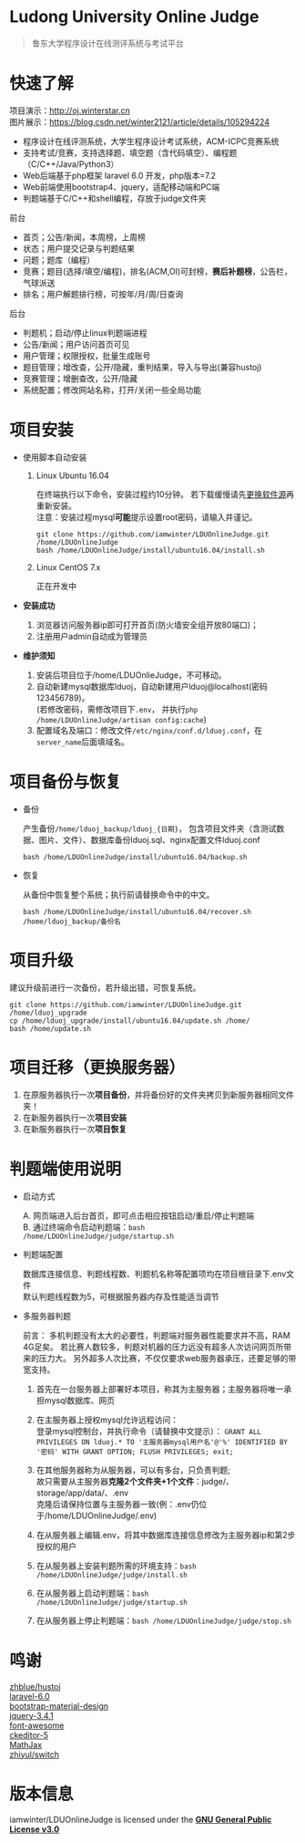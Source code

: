 Ludong University Online Judge
===
  > 鲁东大学程序设计在线测评系统与考试平台


# 快速了解

  项目演示：http://oj.winterstar.cn  
  图片展示：https://blog.csdn.net/winter2121/article/details/105294224
  
  - 程序设计在线评测系统，大学生程序设计考试系统，ACM-ICPC竞赛系统
  - 支持考试/竞赛，支持选择题、填空题（含代码填空）、编程题（C/C++/Java/Python3）
  - Web后端基于php框架 laravel 6.0 开发，php版本=7.2
  - Web前端使用bootstrap4、jquery，适配移动端和PC端
  - 判题端基于C/C++和shell编程，存放于judge文件夹
  
  前台
  
  + 首页；公告/新闻，本周榜，上周榜
  + 状态；用户提交记录与判题结果
  + 问题；题库（编程）
  + 竞赛；题目(选择/填空/编程)，排名(ACM,OI)可封榜，**赛后补题榜**，公告栏，气球派送
  + 排名；用户解题排行榜，可按年/月/周/日查询
  
  后台

  + 判题机；启动/停止linux判题端进程
  + 公告/新闻；用户访问首页可见
  + 用户管理；权限授权，批量生成账号
  + 题目管理；增改查，公开/隐藏，重判结果，导入与导出(兼容hustoj)
  + 竞赛管理；增删查改，公开/隐藏
  + 系统配置；修改网站名称，打开/关闭一些全局功能

# 项目安装
  
+ 使用脚本自动安装

  1. Linux Ubuntu 16.04  
  
     在终端执行以下命令，安装过程约10分钟。
     若下载缓慢请先[更换软件源](https://blog.csdn.net/winter2121/article/details/103335319)再重新安装。  
     注意：安装过程mysql**可能**提示设置root密码，请输入并谨记。  
     ```
     git clone https://github.com/iamwinter/LDUOnlineJudge.git /home/LDUOnlineJudge
     bash /home/LDUOnlineJudge/install/ubuntu16.04/install.sh
     ```

  2. Linux CentOS 7.x  
  
     正在开发中

+ **安装成功**  
  1. 浏览器访问服务器ip即可打开首页(防火墙安全组开放80端口)；  
  2. 注册用户admin自动成为管理员
  
+ **维护须知**  
  1. 安装后项目位于/home/LDUOnlieJudge，不可移动。  
  2. 自动新建mysql数据库lduoj，自动新建用户lduoj@localhost(密码123456789)。    
  (若修改密码，需修改项目下`.env`，
  并执行`php /home/LDUOnlineJudge/artisan config:cache`)  
  3. 配置域名及端口：修改文件`/etc/nginx/conf.d/lduoj.conf`，在`server_name`后面填域名。

# 项目备份与恢复
- 备份
  
    产生备份`/home/lduoj_backup/lduoj_{日期}`，
    包含项目文件夹（含测试数据、图片、文件）、数据库备份lduoj.sql、nginx配置文件lduoj.conf
  ```
  bash /home/LDUOnlineJudge/install/ubuntu16.04/backup.sh
  ```

- 恢复
  
    从备份中恢复整个系统；执行前请替换命令中的中文。
  ```
  bash /home/LDUOnlineJudge/install/ubuntu16.04/recover.sh  /home/lduoj_backup/备份名
  ```

# 项目升级

  建议升级前进行一次备份，若升级出错，可恢复系统。
  ```
  git clone https://github.com/iamwinter/LDUOnlineJudge.git /home/lduoj_upgrade
  cp /home/lduoj_upgrade/install/ubuntu16.04/update.sh /home/
  bash /home/update.sh
  ```

# 项目迁移（更换服务器）
  1. 在原服务器执行一次**项目备份**，并将备份好的文件夹拷贝到新服务器相同文件夹！  
  2. 在新服务器执行一次**项目安装**  
  3. 在新服务器执行一次**项目恢复**  

# 判题端使用说明

  + 启动方式
  
    A. 网页端进入后台首页，即可点击相应按钮启动/重启/停止判题端  
    B. 通过终端命令启动判题端：`bash /home/LDUOnlineJudge/judge/startup.sh`

  + 判题端配置
  
    数据库连接信息、判题线程数、判题机名称等配置项均在项目根目录下.env文件  
    默认判题线程数为5，可根据服务器内存及性能适当调节
  
+ 多服务器判题
  
  前言：
    多机判题没有太大的必要性，判题端对服务器性能要求并不高，RAM 4G足矣。
    若比赛人数较多，判题对机器的压力远没有超多人次访问网页所带来的压力大。
    另外超多人次比赛，不仅仅要求web服务器承压，还要足够的带宽支持。
   
    1. 首先在一台服务器上部署好本项目，称其为主服务器；主服务器将唯一承担mysql数据库、网页  
    
    2. 在主服务器上授权mysql允许远程访问：  
      登录mysql控制台，并执行命令（请替换中文提示）：
      ```
      GRANT ALL PRIVILEGES ON lduoj.* TO '主服务器mysql用户名'@'%' IDENTIFIED BY '密码' WITH GRANT OPTION;
      FLUSH PRIVILEGES;
      exit;
      ```
    
    3. 在其他服务器称为从服务器，可以有多台，只负责判题;  
      故只需要从主服务器**克隆2个文件夹+1个文件**：judge/、storage/app/data/、.env  
      克隆后请保持位置与主服务器一致(例：.env仍位于/home/LDUOnlineJudge/.env)  
    
    4. 在从服务器上编辑.env，将其中数据库连接信息修改为主服务器ip和第2步授权的用户  
    
    5. 在从服务器上安装判题所需的环境支持：`bash /home/LDUOnlineJudge/judge/install.sh`  
    
    6. 在从服务器上启动判题端：`bash /home/LDUOnlineJudge/judge/startup.sh`  
    
    7. 在从服务器上停止判题端：`bash /home/LDUOnlineJudge/judge/stop.sh`

# 鸣谢

  [zhblue/hustoj](https://github.com/zhblue/hustoj)  
  [laravel-6.0](https://laravel.com/)  
  [bootstrap-material-design](https://fezvrasta.github.io/bootstrap-material-design/)  
  [jquery-3.4.1](https://jquery.com/)  
  [font-awesome](http://www.fontawesome.com.cn/)  
  [ckeditor-5](https://ckeditor.com/ckeditor-5/)  
  [MathJax](https://www.mathjax.org/)  
  [zhiyul/switch](https://github.com/notiflix/Notiflix)  
  

# 版本信息
  
  iamwinter/LDUOnlineJudge is licensed under the 
  **[GNU General Public License v3.0](https://github.com/iamwinter/LDUOnlineJudge/blob/master/LICENSE)**
